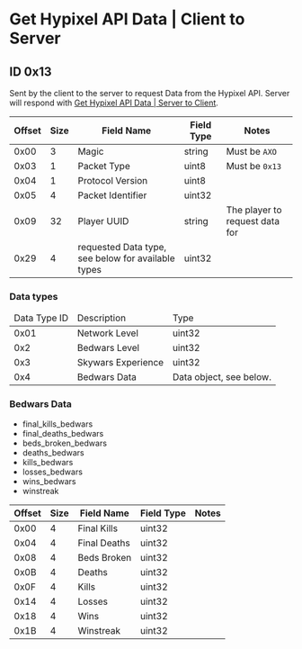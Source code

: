 # Get Hypixel API Data | Client to Server

## ID 0x13

Sent by the client to the server to request Data from the Hypixel API. Server will respond with [Get Hypixel API Data | Server to Client](../serverToClient/0x13_get_hypixel_api_key.md).

<table>
    <thead>
        <tr>
            <th>Offset</th>
            <th>Size</th>
            <th>Field Name</th>
            <th>Field Type</th>
            <th>Notes</th>
        </tr>
    </thead>
    <tbody>
    <tr>
        <td>0x00</td>
        <td>3</td>
        <td>Magic</td>
        <td>string</td>
        <td>Must be <code>AXO</code></td>
    </tr>
        <tr>
        <td>0x03</td>
        <td>1</td>
        <td>Packet Type</td>
        <td>uint8</td>
        <td>Must be <code>0x13</code></td>
    </tr>
    <tr>
        <td>0x04</td>
        <td>1</td>
        <td>Protocol Version</td>
        <td>uint8</td>
        <td></td>
    </tr>
    <tr>
        <td>0x05</td>
        <td>4</td>
        <td>Packet Identifier</td>
        <td>uint32</td>
        <td></td>
    </tr>
    <tr>
            <td>0x09</td>
            <td>32</td>
            <td>Player UUID</td>
            <td>string</td>
            <td>The player to request data for</td>
        </tr>
    <tr>
        <td>0x29</td>
        <td>4</td>
        <td>requested Data type, see below for available types</td>
        <td>uint32</td>
        <td></td>
    </tr>
    </tbody>
</table>

### Data types

<table>
    <thead>
        <tr>
            <td>Data Type ID</td>
            <td>Description</td>
            <td>Type</td>
        </tr>
    </thead>
    <tbody>
        <tr>
            <td>0x01</td>
            <td>Network Level</td>
            <td>uint32</td>
        </tr>
        <tr>
            <td>0x2</td>
            <td>Bedwars Level</td>
            <td>uint32</td>
        </tr>
        <tr>
            <td>0x3</td>
            <td>Skywars Experience</td>
            <td>uint32</td>
        </tr>
        <tr>
            <td>0x4</td>
            <td>Bedwars Data</td>
            <td>Data object, see below.</td>
        </tr>
    </tbody>
</table>

### Bedwars Data

- final_kills_bedwars
- final_deaths_bedwars
- beds_broken_bedwars
- deaths_bedwars
- kills_bedwars
- losses_bedwars
- wins_bedwars
- winstreak

<table>
    <thead>
        <tr>
            <th>Offset</th>
            <th>Size</th>
            <th>Field Name</th>
            <th>Field Type</th>
            <th>Notes</th>
        </tr>
    </thead>
    <tbody>
        <tr>
            <td>0x00</td>
            <td>4</td>
            <td>Final Kills</td>
            <td>uint32</td>
            <td></td>
        </tr>
        <tr>
            <td>0x04</td>
            <td>4</td>
            <td>Final Deaths</td>
            <td>uint32</td>
            <td></td>
        </tr>
        <tr>
            <td>0x08</td>
            <td>4</td>
            <td>Beds Broken</td>
            <td>uint32</td>
            <td></td>
        </tr>
        <tr>
            <td>0x0B</td>
            <td>4</td>
            <td>Deaths</td>
            <td>uint32</td>
            <td></td>
        </tr>
        <tr>
            <td>0x0F</td>
            <td>4</td>
            <td>Kills</td>
            <td>uint32</td>
            <td></td>
        </tr>
        <tr>
            <td>0x14</td>
            <td>4</td>
            <td>Losses</td>
            <td>uint32</td>
            <td></td>
        </tr>
        <tr>
            <td>0x18</td>
            <td>4</td>
            <td>Wins</td>
            <td>uint32</td>
            <td></td>
        </tr>
        <tr>
            <td>0x1B</td>
            <td>4</td>
            <td>Winstreak</td>
            <td>uint32</td>
            <td></td>
        </tr>
    </tbody>
</table>
